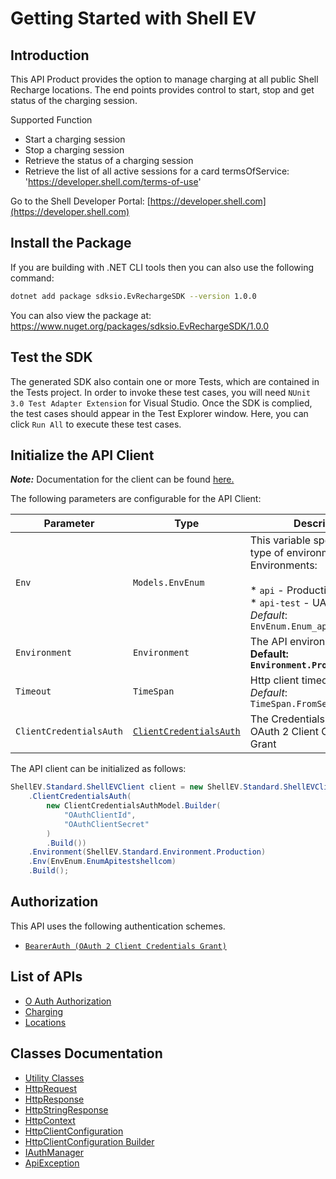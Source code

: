 
# Getting Started with Shell EV

## Introduction

This API Product provides the option to manage charging at all public Shell Recharge locations. The end points provides control to start, stop and get status of the charging session.

Supported Function

* Start a charging session
* Stop a charging session
* Retrieve the status of a charging session
* Retrieve the list of all active sessions for a card   termsOfService: 'https://developer.shell.com/terms-of-use'

Go to the Shell Developer Portal: [https://developer.shell.com](https://developer.shell.com)

## Install the Package

If you are building with .NET CLI tools then you can also use the following command:

```bash
dotnet add package sdksio.EvRechargeSDK --version 1.0.0
```

You can also view the package at:
https://www.nuget.org/packages/sdksio.EvRechargeSDK/1.0.0

## Test the SDK

The generated SDK also contain one or more Tests, which are contained in the Tests project. In order to invoke these test cases, you will need `NUnit 3.0 Test Adapter Extension` for Visual Studio. Once the SDK is complied, the test cases should appear in the Test Explorer window. Here, you can click `Run All` to execute these test cases.

## Initialize the API Client

**_Note:_** Documentation for the client can be found [here.](https://www.github.com/sdks-io/ev-recharge-dotnet-sdk/tree/1.0.0/doc/client.md)

The following parameters are configurable for the API Client:

| Parameter | Type | Description |
|  --- | --- | --- |
| `Env` | `Models.EnvEnum` | This variable specifies the type of environment. Environments:<br><br>* `api` - Production<br>* `api-test` - UAT<br>*Default*: `EnvEnum.Enum_apitestshellcom` |
| `Environment` | `Environment` | The API environment. <br> **Default: `Environment.Production`** |
| `Timeout` | `TimeSpan` | Http client timeout.<br>*Default*: `TimeSpan.FromSeconds(100)` |
| `ClientCredentialsAuth` | [`ClientCredentialsAuth`](https://www.github.com/sdks-io/ev-recharge-dotnet-sdk/tree/1.0.0/doc/$a/https://www.github.com/sdks-io/ev-recharge-dotnet-sdk/tree/1.0.0/oauth-2-client-credentials-grant.md) | The Credentials Setter for OAuth 2 Client Credentials Grant |

The API client can be initialized as follows:

```csharp
ShellEV.Standard.ShellEVClient client = new ShellEV.Standard.ShellEVClient.Builder()
    .ClientCredentialsAuth(
        new ClientCredentialsAuthModel.Builder(
            "OAuthClientId",
            "OAuthClientSecret"
        )
        .Build())
    .Environment(ShellEV.Standard.Environment.Production)
    .Env(EnvEnum.EnumApitestshellcom)
    .Build();
```

## Authorization

This API uses the following authentication schemes.

* [`BearerAuth (OAuth 2 Client Credentials Grant)`](https://www.github.com/sdks-io/ev-recharge-dotnet-sdk/tree/1.0.0/doc/$a/https://www.github.com/sdks-io/ev-recharge-dotnet-sdk/tree/1.0.0/oauth-2-client-credentials-grant.md)

## List of APIs

* [O Auth Authorization](https://www.github.com/sdks-io/ev-recharge-dotnet-sdk/tree/1.0.0/doc/controllers/o-auth-authorization.md)
* [Charging](https://www.github.com/sdks-io/ev-recharge-dotnet-sdk/tree/1.0.0/doc/controllers/charging.md)
* [Locations](https://www.github.com/sdks-io/ev-recharge-dotnet-sdk/tree/1.0.0/doc/controllers/locations.md)

## Classes Documentation

* [Utility Classes](https://www.github.com/sdks-io/ev-recharge-dotnet-sdk/tree/1.0.0/doc/utility-classes.md)
* [HttpRequest](https://www.github.com/sdks-io/ev-recharge-dotnet-sdk/tree/1.0.0/doc/http-request.md)
* [HttpResponse](https://www.github.com/sdks-io/ev-recharge-dotnet-sdk/tree/1.0.0/doc/http-response.md)
* [HttpStringResponse](https://www.github.com/sdks-io/ev-recharge-dotnet-sdk/tree/1.0.0/doc/http-string-response.md)
* [HttpContext](https://www.github.com/sdks-io/ev-recharge-dotnet-sdk/tree/1.0.0/doc/http-context.md)
* [HttpClientConfiguration](https://www.github.com/sdks-io/ev-recharge-dotnet-sdk/tree/1.0.0/doc/http-client-configuration.md)
* [HttpClientConfiguration Builder](https://www.github.com/sdks-io/ev-recharge-dotnet-sdk/tree/1.0.0/doc/http-client-configuration-builder.md)
* [IAuthManager](https://www.github.com/sdks-io/ev-recharge-dotnet-sdk/tree/1.0.0/doc/i-auth-manager.md)
* [ApiException](https://www.github.com/sdks-io/ev-recharge-dotnet-sdk/tree/1.0.0/doc/api-exception.md)

